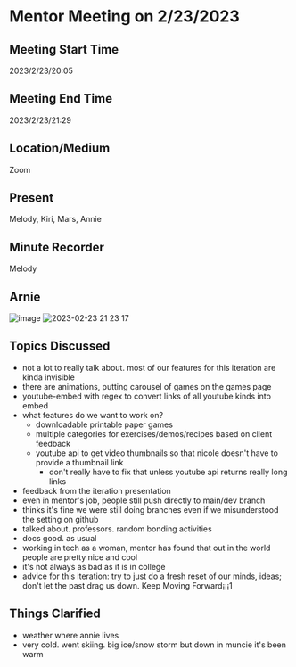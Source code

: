 # Mentor Meeting on 2/23/2023

## Meeting Start Time
2023/2/23/20:05
## Meeting End Time
2023/2/23/21:29

## Location/Medium
Zoom

## Present
Melody, Kiri, Mars, Annie

## Minute Recorder
Melody

## Arnie
![image](https://user-images.githubusercontent.com/70546234/221076611-90f3f1c9-4e69-497c-87df-f71f994d31b7.png)
![2023-02-23 21 23 17](https://user-images.githubusercontent.com/70546234/221076677-419d9385-88e8-40e9-befe-4e4d0067551b.gif)

## Topics Discussed
- not a lot to really talk about. most of our features for this iteration are kinda invisible
- there are animations, putting carousel of games on the games page
- youtube-embed with regex to convert links of all youtube kinds into embed
- what features do we want to work on?
  - downloadable printable paper games
  - multiple categories for exercises/demos/recipes based on client feedback
  - youtube api to get video thumbnails so that nicole doesn't have to provide a thumbnail link
    - don't really have to fix that unless youtube api returns really long links
- feedback from the iteration presentation
- even in mentor's job, people still push directly to main/dev branch
- thinks it's fine we were still doing branches even if we misunderstood the setting on github
- talked about. professors. random bonding activities
- docs good. as usual
- working in tech as a woman, mentor has found that out in the world people are pretty nice and cool
- it's not always as bad as it is in college
- advice for this iteration: try to just do a fresh reset of our minds, ideas; don't let the past drag us down. Keep Moving Forward¡¡¡1
## Things Clarified
- weather where annie lives
- very cold. went skiing. big ice/snow storm but down in muncie it's been warm
